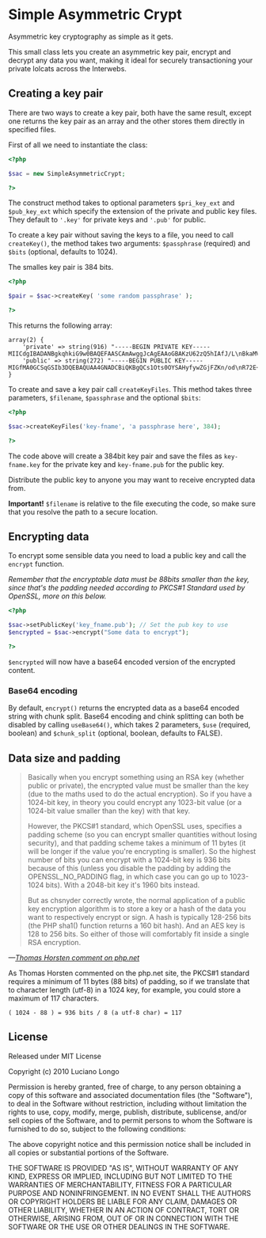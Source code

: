Simple Asymmetric Crypt
=======================

Asymmetric key cryptography as simple as it gets.

This small class lets you create an asymmetric key pair, encrypt and decrypt
any data you want, making it ideal for securely transactioning your private
lolcats across the Interwebs.

## Creating a key pair

There are two ways to create a key pair, both have the same result, except
one returns the key pair as an array and the other stores them directly in
specified files.

First of all we need to instantiate the class:

```php
<?php

$sac = new SimpleAsymmetricCrypt;

?>
```

The construct method takes to optional parameters `$pri_key_ext` and
`$pub_key_ext` which specify the extension of the private and public key
files. They default to `'.key'` for private keys and `'.pub'` for public.

To create a key pair without saving the keys to a file, you need to call
`createKey()`, the method takes two arguments: `$passphrase` (required)
and `$bits` (optional, defaults to 1024).

The smalles key pair is 384 bits.

```php
<?php

$pair = $sac->createKey( 'some random passphrase' );

?>
```

This returns the following array:

```
array(2) {
    'private' => string(916) "-----BEGIN PRIVATE KEY-----  
MIICdgIBADANBgkqhkiG9w0BAQEFAASCAmAwggJcAgEAAoGBAKzU62zQ5hIAfJ/L\nBkaMVk"...
    'public' => string(272) "-----BEGIN PUBLIC KEY-----
MIGfMA0GCSqGSIb3DQEBAQUAA4GNADCBiQKBgQCs1Ots0OYSAHyfywZGjFZKn/od\nR72E+6"...
}
```

To create and save a key pair call `createKeyFiles`. This method takes three
parameters, `$filename`, `$passphrase` and the optional `$bits`:

```php
<?php

$sac->createKeyFiles('key-fname', 'a passphrase here', 384);

?>
```

The code above will create a 384bit key pair and save the files as
`key-fname.key` for the private key and `key-fname.pub` for the public key.

Distribute the public key to anyone you may want to receive encrypted data
from.

**Important!** `$filename` is relative to the file executing the code, so make
sure that you resolve the path to a secure location.

## Encrypting data

To encrypt some sensible data you need to load a public key and call the
`encrypt` function.

_Remember that the encryptable data must be 88bits smaller than the key,
since that's the padding needed according to PKCS#1 Standard used by
OpenSSL, more on this below._

```php
<?php

$sac->setPublicKey('key_fname.pub'); // Set the pub key to use
$encrypted = $sac->encrypt("Some data to encrypt");

?>
```

`$encrypted` will now have a base64 encoded version of the encrypted
content.

### Base64 encoding

By default, `encrypt()` returns the encrypted data as a base64 encoded
string with chunk split. Base64 encoding and chink splitting can both be
disabled by calling `useBase64()`, which takes 2 parameters, `$use`
(required, boolean) and `$chunk_split` (optional, boolean, defaults to
FALSE).

## Data size and padding

> Basically when you encrypt something using an RSA key (whether public or
> private), the encrypted value must be smaller than the key (due to the maths
> used to do the actual encryption). So if you have a 1024-bit key, in theory
> you could encrypt any 1023-bit value (or a 1024-bit value smaller than the
> key) with that key.
> 
> However, the PKCS#1 standard, which OpenSSL uses, specifies a padding scheme
> (so you can encrypt smaller quantities without losing security), and that
> padding scheme takes a minimum of 11 bytes (it will be longer if the value
> you're encrypting is smaller). So the highest number of bits you can encrypt
> with a 1024-bit key is 936 bits because of this (unless you disable the
> padding by adding the OPENSSL_NO_PADDING flag, in which case you can go up to
> 1023-1024 bits). With a 2048-bit key it's 1960 bits instead.
> 
> But as chsnyder correctly wrote, the normal application of a public key
> encryption algorithm is to store a key or a hash of the data you want to
> respectively encrypt or sign. A hash is typically 128-256 bits (the PHP sha1()
> function returns a 160 bit hash). And an AES key is 128 to 256 bits. So either
> of those will comfortably fit inside a single RSA encryption.

_&mdash;[Thomas Horsten comment on php.net](http://php.net/openssl_public_encrypt#55901)</a>_

As Thomas Horsten commented on the php.net site, the PKCS#1 standard requires a
minimum of 11 bytes (88 bits) of padding, so if we translate that to character
length (utf-8) in a 1024 key, for example, you could store a maximum of 117
characters.

`( 1024 - 88 ) = 936 bits / 8 (a utf-8 char) = 117`

## License

Released under MIT License

Copyright (c) 2010 Luciano Longo

Permission is hereby granted, free of charge, to any person obtaining a copy of
this software and associated documentation files (the "Software"), to deal in
the Software without restriction, including without limitation the rights to
use, copy, modify, merge, publish, distribute, sublicense, and/or sell copies of
the Software, and to permit persons to whom the Software is furnished to do so,
subject to the following conditions:

The above copyright notice and this permission notice shall be included in all
copies or substantial portions of the Software.

THE SOFTWARE IS PROVIDED "AS IS", WITHOUT WARRANTY OF ANY KIND, EXPRESS OR
IMPLIED, INCLUDING BUT NOT LIMITED TO THE WARRANTIES OF MERCHANTABILITY, FITNESS
FOR A PARTICULAR PURPOSE AND NONINFRINGEMENT. IN NO EVENT SHALL THE AUTHORS OR
COPYRIGHT HOLDERS BE LIABLE FOR ANY CLAIM, DAMAGES OR OTHER LIABILITY, WHETHER
IN AN ACTION OF CONTRACT, TORT OR OTHERWISE, ARISING FROM, OUT OF OR IN
CONNECTION WITH THE SOFTWARE OR THE USE OR OTHER DEALINGS IN THE SOFTWARE.
